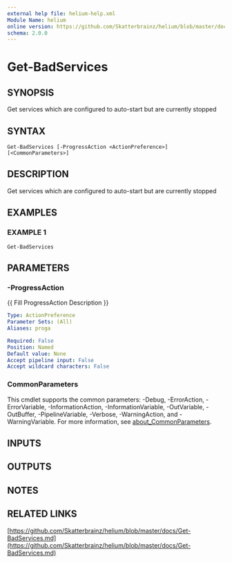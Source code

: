 ```yaml
---
external help file: helium-help.xml
Module Name: helium
online version: https://github.com/Skatterbrainz/helium/blob/master/docs/Get-BadServices.md
schema: 2.0.0
---
```


# Get-BadServices

## SYNOPSIS
Get services which are configured to auto-start but are currently stopped

## SYNTAX

```
Get-BadServices [-ProgressAction <ActionPreference>] [<CommonParameters>]
```

## DESCRIPTION
Get services which are configured to auto-start but are currently stopped

## EXAMPLES

### EXAMPLE 1
```
Get-BadServices
```

## PARAMETERS

### -ProgressAction
{{ Fill ProgressAction Description }}

```yaml
Type: ActionPreference
Parameter Sets: (All)
Aliases: proga

Required: False
Position: Named
Default value: None
Accept pipeline input: False
Accept wildcard characters: False
```

### CommonParameters
This cmdlet supports the common parameters: -Debug, -ErrorAction, -ErrorVariable, -InformationAction, -InformationVariable, -OutVariable, -OutBuffer, -PipelineVariable, -Verbose, -WarningAction, and -WarningVariable. For more information, see [about_CommonParameters](http://go.microsoft.com/fwlink/?LinkID=113216).

## INPUTS

## OUTPUTS

## NOTES

## RELATED LINKS

[https://github.com/Skatterbrainz/helium/blob/master/docs/Get-BadServices.md](https://github.com/Skatterbrainz/helium/blob/master/docs/Get-BadServices.md)

